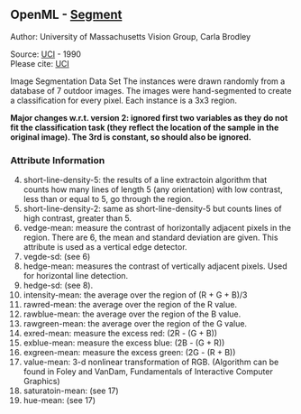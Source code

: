 ## OpenML - [Segment](https://www.openml.org/d/40984) 

Author: University of Massachusetts Vision Group, Carla Brodley  

Source: [UCI](http://archive.ics.uci.edu/ml/datasets/image+segmentation) - 1990  
Please cite: [UCI](http://archive.ics.uci.edu/ml/citation_policy.html)   

Image Segmentation Data Set 
The instances were drawn randomly from a database of 7 outdoor images. The images were hand-segmented to create a classification for every pixel. Each instance is a 3x3 region.  

__Major changes w.r.t. version 2: ignored first two variables as they do not fit the classification task (they reflect the location of the sample in the original image). The 3rd is constant, so should also be ignored.__   

### Attribute Information   
4. short-line-density-5: the results of a line extractoin algorithm that  counts how many lines of length 5 (any orientation) with low contrast, less than or equal to 5, go through the region. 
5. short-line-density-2: same as short-line-density-5 but counts lines of high contrast, greater than 5. 
6. vedge-mean: measure the contrast of horizontally adjacent pixels in the region. There are 6, the mean and  standard deviation are given. This attribute is used as a vertical edge detector. 
7. vegde-sd: (see 6)
8. hedge-mean: measures the contrast of vertically adjacent pixels. Used for horizontal line detection.  
9. hedge-sd: (see 8). 
10. intensity-mean: the average over the region of (R + G + B)/3 
11. rawred-mean: the average over the region of the R value. 
12. rawblue-mean: the average over the region of the B value. 
13. rawgreen-mean: the average over the region of the G value. 
14. exred-mean: measure the excess red: (2R - (G + B)) 
15. exblue-mean: measure the excess blue: (2B - (G + R)) 
16. exgreen-mean: measure the excess green: (2G - (R + B)) 
17. value-mean: 3-d nonlinear transformation of RGB. (Algorithm can be found in Foley and VanDam, Fundamentals of Interactive Computer Graphics) 
18. saturatoin-mean: (see 17) 
19. hue-mean: (see 17)